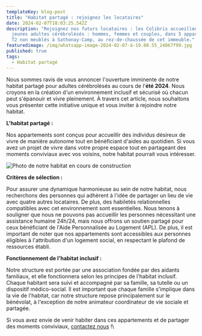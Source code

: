 ```yaml
---
templateKey: blog-post
title: "Habitat partagé : rejoignez les locataires"
date: 2024-02-07T18:03:25.542Z
description: "Rejoignez nos futurs locataires : les Colibris accueillent des
  jeunes adultes cérébrolésés : hommes, femmes et couples, dans 5 appartements
  T2 non meublés à Sathonay-Camp, au rez-de-chaussée de cet immeuble."
featuredimage: /img/whatsapp-image-2024-02-07-à-19.00.55_24867f99.jpg
published: true
tags:
  - Habitat partagé
---
```

<!--StartFragment-->

Nous sommes ravis de vous annoncer l'ouverture imminente de notre habitat partagé pour adultes cérébrolésés au cours de l'**été 2024**. Nous croyons en la création d'un environnement inclusif et sécurisé où chacun peut s'épanouir et vivre pleinement. À travers cet article, nous souhaitons vous présenter cette initiative unique et vous inviter à rejoindre notre habitat.

**L'habitat partagé :**

Nos appartements sont conçus pour accueillir des individus désireux de vivre de manière autonome tout en bénéficiant d'aides au quotidien. Si vous avez un projet de vivre dans votre propre espace tout en partageant des moments conviviaux avec vos voisins, notre habitat pourrait vous intéresser. 

![Photo de notre habitat en cours de construction](/img/whatsapp-image-2024-02-07-à-19.00.55_24867f99.jpg "Photo de notre habitat en cours de construction")

**Critères de sélection :**

Pour assurer une dynamique harmonieuse au sein de notre habitat, nous recherchons des personnes qui adhèrent à l'idée de partager un lieu de vie avec quatre autres locataires. De plus, des habiletés relationnelles compatibles avec cet environnement sont essentielles. Nous tenons à souligner que nous ne pouvons pas accueillir les personnes nécessitant une assistance humaine 24h/24, mais nous offrons un soutien partagé pour ceux bénéficiant de l'Aide Personnalisée au Logement (APL). De plus, il est important de noter que nos appartements sont accessibles aux personnes éligibles à l'attribution d'un logement social, en respectant le plafond de ressources établi.

**Fonctionnement de l'habitat inclusif :**

Notre structure est portée par une association fondée par des aidants familiaux, et elle fonctionnera selon les principes de l'habitat inclusif. Chaque habitant sera suivi et accompagné par sa famille, sa tutelle ou un dispositif médico-social. Il est important que chaque famille s'implique dans la vie de l'habitat, car notre structure repose principalement sur le bénévolat, à l'exception de notre animateur coordinateur de vie sociale et partagée.

Si vous avez envie de venir habiter dans ces appartements et de partager des moments conviviaux, [contactez nous](/contact) !\
<!--EndFragment-->